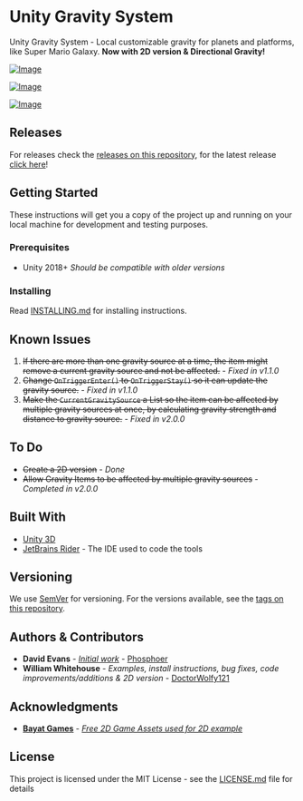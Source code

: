 # Unity Gravity System
 
 Unity Gravity System - Local customizable gravity for planets and platforms, like Super Mario Galaxy. **Now with 2D version & Directional Gravity!**
 
 [![Image](https://i.gyazo.com/bc64b11dd1f73dc6bbb21a188de3cbca.gif)](https://gyazo.com/bc64b11dd1f73dc6bbb21a188de3cbca)
 
 [![Image](https://i.gyazo.com/01b626b39834fd9a179a48c067901fcd.gif)](https://gyazo.com/01b626b39834fd9a179a48c067901fcd)
 
 [![Image](https://i.gyazo.com/ac2345c1cbb311ddbf6dfe97b19084d8.gif)](https://gyazo.com/ac2345c1cbb311ddbf6dfe97b19084d8)

## Releases
For releases check the [releases on this repository](https://github.com/DoctorWolfy121/Unity-Gravity-System/releases), for the latest release [click here](https://github.com/DoctorWolfy121/Unity-Gravity-System/releases/latest)!

## Getting Started

These instructions will get you a copy of the project up and running on your local machine for development and testing purposes.

### Prerequisites

- Unity 2018+ *Should be compatible with older versions*

### Installing

Read [INSTALLING.md](INSTALLING.md) for installing instructions.

## Known Issues
1. <s>If there are more than one gravity source at a time, the item might remove a current gravity source and not be affected.</s> - *Fixed in v1.1.0*
2. <s>Change `OnTriggerEnter()` to `OnTriggerStay()` so it can update the gravity source.</s> - *Fixed in v1.1.0*
3. <s>Make the `CurrentGravitySource` a List so the item can be affected by multiple gravity sources at once, by calculating gravity strength and distance to gravity source.</s> - *Fixed in v2.0.0*

## To Do
 - <s>Create a 2D version</s> - *Done*
 - <s>Allow Gravity Items to be affected by multiple gravity sources</s> - *Completed in v2.0.0*

## Built With

- [Unity 3D](https://unity.com/)
- [JetBrains Rider](https://www.jetbrains.com/rider/) - The IDE used to code the tools

## Versioning

We use [SemVer](http://semver.org/) for versioning. For the versions available, see the [tags on this repository](https://github.com/DoctorWolfy121/Unity-Gravity-System/tags). 

## Authors & Contributors

- **David Evans** - [*Initial work*](https://gist.github.com/phosphoer/a283cdbeca5d2160d5eed318d0362826) - [Phosphoer](https://github.com/phosphoer)
- **William Whitehouse** - *Examples, install instructions, bug fixes, code improvements/additions & 2D version* - [DoctorWolfy121](https://github.com/DoctorWolfy121)

## Acknowledgments

- [**Bayat Games**](https://assetstore.unity.com/publishers/26641) - [*Free 2D Game Assets used for 2D example*](https://assetstore.unity.com/packages/2d/environments/free-platform-game-assets-85838)

## License

This project is licensed under the MIT License - see the [LICENSE.md](LICENSE.md) file for details
